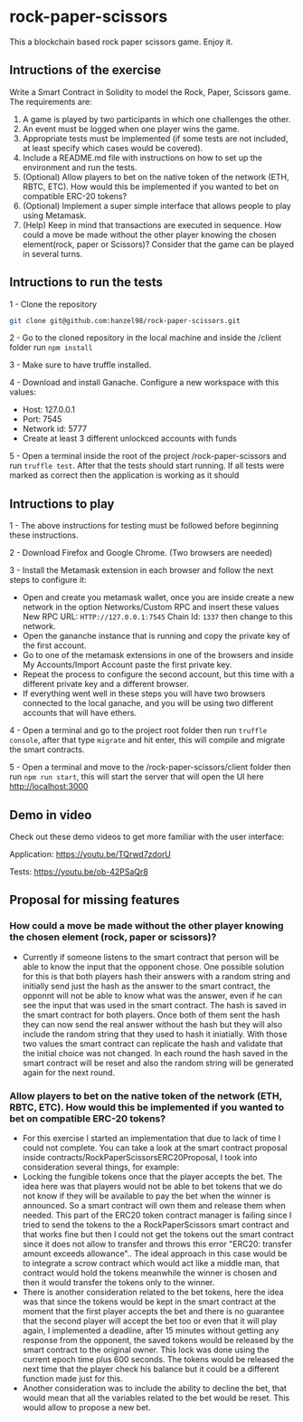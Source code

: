 # rock-paper-scissors

This a blockchain based rock paper scissors game. Enjoy it.

## Intructions of the exercise

Write a Smart Contract in Solidity to model the Rock, Paper, Scissors game. The
requirements are:

1. A game is played by two participants in which one challenges the other.
2. An event must be logged when one player wins the game.
3. Appropriate tests must be implemented (if some tests are not included, at least specify
   which cases would be covered).
4. Include a README.md file with instructions on how to set up the environment and run
   the tests.
5. (Optional) Allow players to bet on the native token of the network (ETH, RBTC, ETC).
   How would this be implemented if you wanted to bet on compatible ERC-20 tokens?
6. (Optional) Implement a super simple interface that allows people to play using
   Metamask.
7. (Help) Keep in mind that transactions are executed in sequence. How could a move be
   made without the other player knowing the chosen element(rock, paper or Scissors)?
   Consider that the game can be played in several turns.

## Intructions to run the tests

1 - Clone the repository

```sh
git clone git@github.com:hanzel98/rock-paper-scissors.git
```

2 - Go to the cloned repository in the local machine and inside the /client folder run `npm install`

3 - Make sure to have truffle installed.

4 - Download and install Ganache. Configure a new workspace with this values:

- Host: 127.0.0.1
- Port: 7545
- Network id: 5777
- Create at least 3 different unlockced accounts with funds

5 - Open a terminal inside the root of the project /rock-paper-scissors and run `truffle test`. After that the tests should start running. If all tests were marked as correct then the application is working as it should

## Intructions to play

1 - The above instructions for testing must be followed before beginning these instructions.

2 - Download Firefox and Google Chrome. (Two browsers are needed)

3 - Install the Metamask extension in each browser and follow the next steps to configure it:

- Open and create you metamask wallet, once you are inside create a new network in the option Networks/Custom RPC and insert these values New RPC URL: `HTTP://127.0.0.1:7545` Chain Id: `1337` then change to this network.
- Open the gananche instance that is running and copy the private key of the first account.
- Go to one of the metamask extensions in one of the browsers and inside My Accounts/Import Account paste the first private key.
- Repeat the process to configure the second account, but this time with a different private key and a different browser.
- If everything went well in these steps you will have two browsers connected to the local ganache, and you will be using two different accounts that will have ethers.

4 - Open a terminal and go to the project root folder then run `truffle console`, after that type `migrate` and hit enter, this will compile and migrate the smart contracts.

5 - Open a terminal and move to the /rock-paper-scissors/client folder then run `npm run start`, this will start the server that will open the UI here <http://localhost:3000>

## Demo in video

Check out these demo videos to get more familiar with the user interface:

Application: <https://youtu.be/TQrwd7zdorU>

Tests: <https://youtu.be/ob-42PSaQr8>

## Proposal for missing features

### How could a move be made without the other player knowing the chosen element (rock, paper or scissors)?

- Currently if someone listens to the smart contract that person will be able to know the input that the opponent chose. One possible solution for this is that both players hash their answers with a random string and initially send just the hash as the answer to the smart contract, the opponnt will not be able to know what was the answer, even if he can see the input that was used in the smart contract. The hash is saved in the smart contract for both players. Once both of them sent the hash they can now send the real answer without the hash but they will also include the random string that they used to hash it iniatially. With those two values the smart contract can replicate the hash and validate that the initial choice was not changed. In each round the hash saved in the smart contract will be reset and also the random string will be generated again for the next round.

### Allow players to bet on the native token of the network (ETH, RBTC, ETC). How would this be implemented if you wanted to bet on compatible ERC-20 tokens?

- For this exercise I started an implementation that due to lack of time I could not complete. You can take a look at the smart contract proposal inside contracts/RockPaperScissorsERC20Proposal, I took into consideration several things, for example:
- Locking the fungible tokens once that the player accepts the bet. The idea here was that players would not be able to bet tokens that we do not know if they will be available to pay the bet when the winner is announced. So a smart contract will own them and release them when needed. This part of the ERC20 token contract manager is failing since I tried to send the tokens to the a RockPaperScissors smart contract and that works fine but then I could not get the tokens out the smart contract since it does not allow to transfer and throws this error "ERC20: transfer amount exceeds allowance".. The ideal approach in this case would be to integrate a scrow contract which would act like a middle man, that contract would hold the tokens meanwhile the winner is chosen and then it would transfer the tokens only to the winner.
- There is another consideration related to the bet tokens, here the idea was that since the tokens would be kept in the smart contract at the moment that the first player accepts the bet and there is no guarantee that the second player will accept the bet too or even that it will play again, I implemented a deadline, after 15 minutes without getting any response from the opponent, the saved tokens would be released by the smart contract to the original owner. This lock was done using the current epoch time plus 600 seconds. The tokens would be released the next time that the player check his balance but it could be a different function made just for this.
- Another consideration was to include the ability to decline the bet, that would mean that all the variables related to the bet would be reset. This would allow to propose a new bet.

